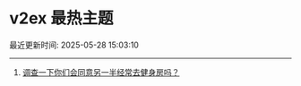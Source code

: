 # v2ex 最热主题

最近更新时间: 2025-05-28 15:03:10

--- 
1. [调查一下你们会同意另一半经常去健身房吗？](https://www.v2ex.com/t/1134771) 
